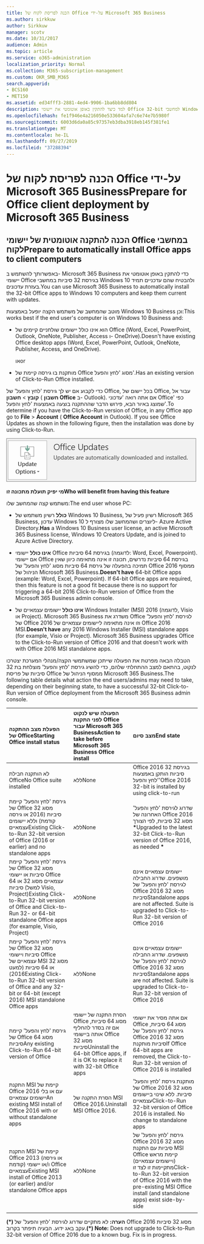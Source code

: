 ```yaml
---
title: הכנה לפריסת לקוח של Office על-ידי Microsoft 365 Business
ms.author: sirkkuw
author: Sirkkuw
manager: scotv
ms.date: 10/31/2017
audience: Admin
ms.topic: article
ms.service: o365-administration
localization_priority: Normal
ms.collection: M365-subscription-management
ms.custom: OKR_SMB_M365
search.appverid:
- BCS160
- MET150
ms.assetid: ed34fff3-2881-4ed4-9906-1ba6bb8dd804
description: למד כיצד להתקין באופן אוטומטי את יישומי Office 32-bit למחשבי Windows 10 ולעדכן אותם.
ms.openlocfilehash: fe1f946e4a216050e533604afa7c6e74e7b5980f
ms.sourcegitcommit: 6003d6da0a85c97357eb3dba3918eb145f381fe1
ms.translationtype: MT
ms.contentlocale: he-IL
ms.lasthandoff: 09/27/2019
ms.locfileid: "37288394"
---
```

# <a name="prepare-for-office-client-deployment-by-microsoft-365-business"></a><span data-ttu-id="c8509-103">הכנה לפריסת לקוח של Office על-ידי Microsoft 365 Business</span><span class="sxs-lookup"><span data-stu-id="c8509-103">Prepare for Office client deployment by Microsoft 365 Business</span></span>

## <a name="prepare-to-automatically-install-office-apps-to-client-computers"></a><span data-ttu-id="c8509-104">הכנה להתקנה אוטומטית של יישומי Office במחשבי לקוח</span><span class="sxs-lookup"><span data-stu-id="c8509-104">Prepare to automatically install Office apps to client computers</span></span>

<span data-ttu-id="c8509-105">באפשרותך להשתמש ב- Microsoft 365 Business כדי להתקין באופן אוטומטי את יישומי Office בגירסת 32 סיביות במחשבי Windows 10 ולהבטיח שהם עדכניים תמיד בעזרת עדכונים.</span><span class="sxs-lookup"><span data-stu-id="c8509-105">You can use Microsoft 365 Business to automatically install the 32-bit Office apps to Windows 10 computers and keep them current with updates.</span></span>
  
<span data-ttu-id="c8509-106">מוטב שהמחשב של משתמש הקצה יופעל באמצעות Windows 10 Business וכן:</span><span class="sxs-lookup"><span data-stu-id="c8509-106">This works best if the end user's computer is on Windows 10 Business and:</span></span>
  
- <span data-ttu-id="c8509-107">הוא אינו כולל יישומים שולחניים קיימים של Office (‏Word, ‏Excel, ‏PowerPoint, ‏Outlook, ‏OneNote, ‏Publisher, ‏Access ו- OneDrive).</span><span class="sxs-lookup"><span data-stu-id="c8509-107">Doesn't have existing Office desktop apps (Word, Excel, PowerPoint, Outlook, OneNote, Publisher, Access, and OneDrive).</span></span>
    
    <span data-ttu-id="c8509-108">או</span><span class="sxs-lookup"><span data-stu-id="c8509-108">or</span></span>
    
- <span data-ttu-id="c8509-109">מותקנת בו גירסה קיימת של Office מסוג 'לחץ והפעל'.</span><span class="sxs-lookup"><span data-stu-id="c8509-109">Has an existing version of Click-to-Run Office installed.</span></span>
    
<span data-ttu-id="c8509-p101">כדי לקבוע אם יש לך גירסת 'לחץ והפעל' של Office, בכל יישום של Office, עבור אל **קובץ** \> **חשבון** ( **חשבון Office** ב- Outlook). אם אתה רואה 'עדכוני Office' כפי שמוצג באיור הבא, פירוש הדבר שההתקנה בוצעה באמצעות 'לחץ והפעל'.</span><span class="sxs-lookup"><span data-stu-id="c8509-p101">To determine if you have the Click-to-Run version of Office, in any Office app go to **File** \> **Account** ( **Office Account** in Outlook). If you see Office Updates as shown in the following figure, then the installation was done by using Click-to-Run.</span></span> 
  
![Screenshot of Office updates in Office app Account](media/e3439380-fa43-4ed6-ae5d-64851c297df5.png)
  
 <span data-ttu-id="c8509-113">**מי יפיק תועלת מתכונה זו**</span><span class="sxs-lookup"><span data-stu-id="c8509-113">**Who will benefit from having this feature**</span></span>
  
<span data-ttu-id="c8509-114">משתמש קצה שהמחשב שלו:</span><span class="sxs-lookup"><span data-stu-id="c8509-114">The end user whose PC:</span></span>
  
- <span data-ttu-id="c8509-115">**כולל** רשיון משתמש של Windows 10 Business, רשיון פעיל של Microsoft 365 Business, עדכון Windows 10 ליוצרים ושהמחשב שלו מצורף ל- Azure Active Directory.</span><span class="sxs-lookup"><span data-stu-id="c8509-115">**Has**  a Windows 10 Business user license, an active Microsoft 365 Business license, Windows 10 Creators Update, and is joined to Azure Active Directory.</span></span> 
    
- <span data-ttu-id="c8509-p102">**אינו כולל** יישומי Office בגירסת 64 סיביות (לדוגמה: Word,‏ Excel,‏ Powerpoint). אם יישומי Office בגירסת 64 סיביות נדרשים, תכונה זו אינה מתאימה כיוון שאין תמיכה בהפעלה של גירסת 64 סיביות מסוג 'לחץ והפעל' של Office 2016 ממסוף הניהול של Microsoft 365 Business.</span><span class="sxs-lookup"><span data-stu-id="c8509-p102">**Doesn't have** 64-bit Office apps (example: Word, Excel, Powerpoint). If 64-bit Office apps are required, then this feature is not a good fit because there is no support for triggering a 64-bit 2016 Click-to-Run version of Office from the Microsoft 365 Business admin console.</span></span> 
    
- <span data-ttu-id="c8509-p103">**אינו כולל** יישומים עצמאיים של Windows Installer (MSI) 2016 (לדוגמה, Visio או Project). Microsoft 365 Business משדרג את Office לגירסת 'לחץ והפעל' של Office 2016 וזו אינה מתאימה ליישומים עצמאיים של Office 2016 MSI.</span><span class="sxs-lookup"><span data-stu-id="c8509-p103">**Doesn't have** any 2016 Windows Installer (MSI) standalone apps (for example, Visio or Project). Microsoft 365 Business upgrades Office to the Click-to-Run version of Office 2016 and that doesn't work with with Office 2016 MSI standalone apps.</span></span> 
    
<span data-ttu-id="c8509-120">הטבלה הבאה מפרטת את הפעולה שייתכן שמשתמשי הקצה/מנהלי המערכת יצטרכו לנקוט, בהתאם למצב ההתחלתי שלהם, כדי להשיג גירסת 'לחץ והפעל' מוצלחת בת 32 סיביות של פריסת Office ממסוף הניהול של Microsoft 365 Business.</span><span class="sxs-lookup"><span data-stu-id="c8509-120">The following table details what action the end users/admins may need to take, depending on their beginning state, to have a successful 32-bit Click-to-Run version of Office deployment from the Microsoft 365 Business admin console.</span></span>
  
|<span data-ttu-id="c8509-121">**הפעלת מצב ההתקנה של Office**</span><span class="sxs-lookup"><span data-stu-id="c8509-121">**Starting Office install status**</span></span>|<span data-ttu-id="c8509-122">**הפעולה שיש לנקוט לפני התקנת Office עבור Microsoft 365 Business**</span><span class="sxs-lookup"><span data-stu-id="c8509-122">**Action to take before Microsoft 365 Business Office install**</span></span>|<span data-ttu-id="c8509-123">**מצב סיום**</span><span class="sxs-lookup"><span data-stu-id="c8509-123">**End state**</span></span>|
|:-----|:-----|:-----|
|<span data-ttu-id="c8509-124">לא הותקנה חבילת Office</span><span class="sxs-lookup"><span data-stu-id="c8509-124">No Office suite installed</span></span>  <br/> |<span data-ttu-id="c8509-125">ללא</span><span class="sxs-lookup"><span data-stu-id="c8509-125">None</span></span>  <br/> |<span data-ttu-id="c8509-126">Office 2016 בגירסת 32 סיביות הותקן באמצעות 'לחץ והפעל'</span><span class="sxs-lookup"><span data-stu-id="c8509-126">Office 2016 32-bit is installed by using click-to-run</span></span>  <br/> |
|<span data-ttu-id="c8509-127">גירסת 'לחץ והפעל' קיימת של Office מסוג 32 סיביות (2016 או גירסה קודמת) וללא יישומים עצמאיים</span><span class="sxs-lookup"><span data-stu-id="c8509-127">Existing Click-to-Run 32-bit version of Office (2016 or earlier) and no standalone apps</span></span>  <br/> |<span data-ttu-id="c8509-128">ללא</span><span class="sxs-lookup"><span data-stu-id="c8509-128">None</span></span>  <br/> |<span data-ttu-id="c8509-129">שדרוג לגירסת 'לחץ והפעל' האחרונה של Office 2016 מסוג 32 סיביות, לפי הצורך **\***</span><span class="sxs-lookup"><span data-stu-id="c8509-129">Upgraded to the latest 32-bit Click-to-Run version of Office 2016, as needed **\***</span></span> <br/> |
|<span data-ttu-id="c8509-130">גירסת 'לחץ והפעל' קיימת של Office מסוג 32 סיביות או יישומי Office עצמאיים מסוג 32 או 64 סיביות (למשל Visio, ‏Project)</span><span class="sxs-lookup"><span data-stu-id="c8509-130">Existing Click-to-Run 32-bit version of Office and Click-to-Run 32- or 64-bit standalone Office apps (for example, Visio, Project)</span></span>  <br/> |<span data-ttu-id="c8509-131">ללא</span><span class="sxs-lookup"><span data-stu-id="c8509-131">None</span></span>  <br/> |<span data-ttu-id="c8509-p104">יישומים עצמאיים אינם מושפעים. שדרוג החבילה לגירסת 'לחץ והפעל' של Office 2016 מסוג 32 סיביות</span><span class="sxs-lookup"><span data-stu-id="c8509-p104">Standalone apps are not affected. Suite is upgraded to Click-to-Run 32-bit version of Office 2016</span></span>  <br/> |
|<span data-ttu-id="c8509-134">גירסת 'לחץ והפעל' קיימת של Office מסוג 32 סיביות ויישומי Office עצמאיים של MSI מסוג 32 או 64 סיביות (למעט 2016)</span><span class="sxs-lookup"><span data-stu-id="c8509-134">Existing Click-to-Run 32-bit version of Office and any 32-bit or 64-bit (except 2016) MSI standalone Office apps</span></span>  <br/> |<span data-ttu-id="c8509-135">ללא</span><span class="sxs-lookup"><span data-stu-id="c8509-135">None</span></span>  <br/> |<span data-ttu-id="c8509-p105">יישומים עצמאיים אינם מושפעים. שדרוג החבילה לגירסת 'לחץ והפעל' של Office 2016 מסוג 32 סיביות</span><span class="sxs-lookup"><span data-stu-id="c8509-p105">Standalone apps are not affected. Suite is upgraded to Click-to-Run 32-bit version of Office 2016</span></span>  <br/> ||||
|<span data-ttu-id="c8509-138">גירסת 'לחץ והפעל' קיימת של Office מסוג 64 סיביות</span><span class="sxs-lookup"><span data-stu-id="c8509-138">Any existing Click-to-Run 64-bit version of Office</span></span>  <br/> |<span data-ttu-id="c8509-139">הסרת התקנה של יישומי Office מסוג 64 סיביות, אם זה בסדר להחליף אותה ביישומי Office מסוג 32 סיביות</span><span class="sxs-lookup"><span data-stu-id="c8509-139">Uninstall the 64-bit Office apps, if it is OK to replace it with 32-bit Office apps</span></span>  <br/> |<span data-ttu-id="c8509-140">אם אתה מסיר את יישומי Office מסוג 64 סיביות, גירסת 'לחץ והפעל' של Office 2016 מסוג 32 סיביות מותקנת</span><span class="sxs-lookup"><span data-stu-id="c8509-140">If Office 64-bit apps are removed, the Click-to-Run 32-bit version of Office 2016 is installed</span></span>  <br/> |
|<span data-ttu-id="c8509-141">התקנת MSI קיימת של Office 2016 עם או בלי יישומים עצמאיים</span><span class="sxs-lookup"><span data-stu-id="c8509-141">An existing MSI install of Office 2016 with or without standalone apps</span></span>  <br/> |<span data-ttu-id="c8509-142">הסרת התקנה של MSI Office 2016.</span><span class="sxs-lookup"><span data-stu-id="c8509-142">Uninstall MSI Office 2016.</span></span>  <br/> |<span data-ttu-id="c8509-p106">מותקנת גירסת 'לחץ והפעל' של Office 2016 מסוג 32 סיביות. ללא שינוי ביישומים עצמאיים</span><span class="sxs-lookup"><span data-stu-id="c8509-p106">Click-to-Run 32-bit version of Office 2016 is installed. No change to standalone apps</span></span>  <br/> |
|<span data-ttu-id="c8509-145">התקנת MSI קיימת של Office 2013 (או גירסה קודמת) ו/או יישומי Office עצמאיים</span><span class="sxs-lookup"><span data-stu-id="c8509-145">Existing MSI install of Office 2013 (or earlier) and/or standalone Office apps</span></span>  <br/> |<span data-ttu-id="c8509-146">ללא</span><span class="sxs-lookup"><span data-stu-id="c8509-146">None</span></span>  <br/> |<span data-ttu-id="c8509-147">גירסת 'לחץ והפעל' של Office 2016 מסוג 32 סיביות עם התקנת MSI Office קיימת מראש (ויישומים עצמאיים) מתקיימות זו לצד זו</span><span class="sxs-lookup"><span data-stu-id="c8509-147">Click-to-Run 32-bit version of Office 2016 with the pre-existing MSI Office install (and standalone apps) exist side-by-side</span></span>  <br/> |
||||
   
 <span data-ttu-id="c8509-p107">**(\*) הערה:** לא מתקיים שדרוג לגירסת 'לחץ והפעל' של Office 2016 מסוג 32 סיביות עקב באג ידוע. הבעיה תיפתר בקרוב.</span><span class="sxs-lookup"><span data-stu-id="c8509-p107">**(\*) Note:** Does not upgrade to Click-to-Run 32-bit version of Office 2016 due to a known bug. Fix is in progress.</span></span> 
  


